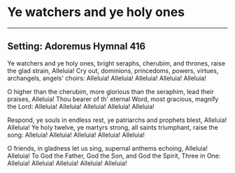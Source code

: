 # Ye watchers and ye holy ones

***

## Setting: Adoremus Hymnal 416

Ye watchers and ye holy ones,
bright seraphs, cherubim, and thrones,
raise the glad strain, Alleluia!
Cry out, dominions, princedoms, powers,
virtues, archangels, angels' choirs:
Alleluia! Alleluia!
Alleluia! Alleluia! Alleluia!

O higher than the cherubim,
more glorious than the seraphim,
lead their praises, Alleluia!
Thou bearer of th' eternal Word,
most gracious, magnify the Lord:
Alleluia! Alleluia!
Alleluia! Alleluia! Alleluia!

Respond, ye souls in endless rest,
ye patriarchs and prophets blest,
Alleluia! Alleluia!
Ye holy twelve, ye martyrs strong,
all saints triumphant, raise the song:
Alleluia! Alleluia!
Alleluia! Alleluia! Alleluia!


O friends, in gladness let us sing,
supernal anthems echoing,
Alleluia! Alleluia!
To God the Father, God the Son,
and God the Spirit, Three in One:
Alleluia! Alleluia!
Alleluia! Alleluia! Alleluia!